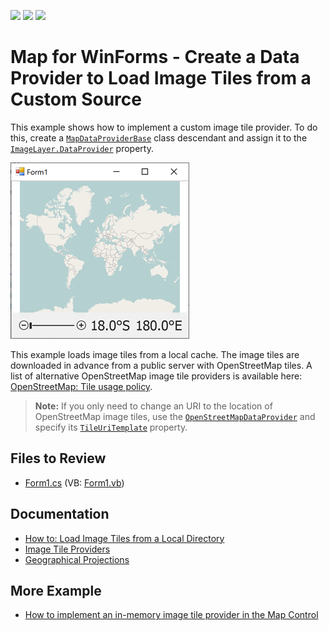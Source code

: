 <!-- default badges list -->
![](https://img.shields.io/endpoint?url=https://codecentral.devexpress.com/api/v1/VersionRange/128576605/19.2.1%2B)
[![](https://img.shields.io/badge/Open_in_DevExpress_Support_Center-FF7200?style=flat-square&logo=DevExpress&logoColor=white)](https://supportcenter.devexpress.com/ticket/details/E4758)
[![](https://img.shields.io/badge/📖_How_to_use_DevExpress_Examples-e9f6fc?style=flat-square)](https://docs.devexpress.com/GeneralInformation/403183)
<!-- default badges end -->

# Map for WinForms - Create a Data Provider to Load Image Tiles from a Custom Source

This example shows how to implement a custom image tile provider. To do this, create a [`MapDataProviderBase`](https://docs.devexpress.com/WindowsForms/DevExpress.XtraMap.MapDataProviderBase) class descendant and assign it to the [`ImageLayer.DataProvider`](https://docs.devexpress.com/WindowsForms/DevExpress.XtraMap.ImageLayer.DataProvider?p=netframework) property.

![Resulting map](Images/resulting-map.png)

This example loads image tiles from a local cache. The image tiles are downloaded in advance from a public server with OpenStreetMap tiles. A list of alternative OpenStreetMap image tile providers is available here: [OpenStreetMap: Tile usage policy](https://operations.osmfoundation.org/policies/tiles/).

> **Note:** If you only need to change an URI to the location of OpenStreetMap image tiles, use the [`OpenStreetMapDataProvider`](https://docs.devexpress.com/WindowsForms/DevExpress.XtraMap.OpenStreetMapDataProvider) and specify its [`TileUriTemplate`](https://docs.devexpress.com/WindowsForms/DevExpress.XtraMap.OpenStreetMapDataProvider.TileUriTemplate) property.

## Files to Review

* [Form1.cs](./CS/CustomProvider/Form1.cs) (VB: [Form1.vb](./VB/CustomProvider/Form1.vb))

## Documentation

* [How to: Load Image Tiles from a Local Directory](https://docs.devexpress.com/WindowsForms/15460/controls-and-libraries/map-control/examples/map-image-data/how-to-load-image-tiles-from-a-local-directory)
* [Image Tile Providers](https://docs.devexpress.com/WindowsForms/115774/controls-and-libraries/map-control/map-image-data/image-tile-providers)
* [Geographical Projections](https://docs.devexpress.com/WindowsForms/15079/controls-and-libraries/map-control/coordinate-systems/geographical-projections?p=netframework)

## More Example

* [How to implement an in-memory image tile provider in the Map Control](https://github.com/DevExpress-Examples/how-to-use-in-memory-image-tile-provider)
